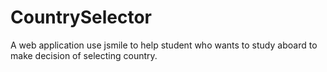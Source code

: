 # CountrySelector
A web application use jsmile to help student who wants to study aboard to make decision of selecting country.
